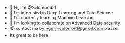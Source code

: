 - 👋 Hi, I’m @Solomon651
- 👀 I’m interested in Deep Learning and Data Science
- 🌱 I’m currently learning Machine Learning
- 💞️ I’m looking to collaborate on Advanced Data security
- 📫 contact me by ngunjrisolomon1@gmail.com please.
- Its great to be here
<!---
Solomon651/Solomon651 is a ✨ special ✨ repository because its `README.md` (this file) appears on your GitHub profile.
You can click the Preview link to take a look at your changes.
--->

